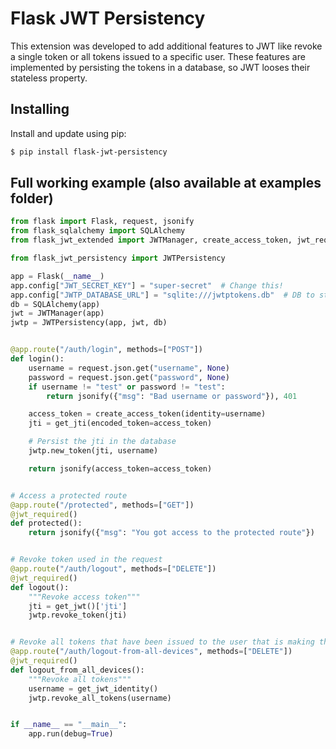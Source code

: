 # Flask JWT Persistency
This extension was developed to add additional features to JWT like revoke a single token or all tokens issued to a specific user. These features are implemented by persisting the tokens in a database, so JWT looses their stateless property.

Installing
----------

Install and update using pip:

```bash
$ pip install flask-jwt-persistency
```

Full working example (also available at examples folder)
----------------

```python
from flask import Flask, request, jsonify
from flask_sqlalchemy import SQLAlchemy
from flask_jwt_extended import JWTManager, create_access_token, jwt_required, get_jti, get_jwt, get_jwt_identity

from flask_jwt_persistency import JWTPersistency

app = Flask(__name__)
app.config["JWT_SECRET_KEY"] = "super-secret"  # Change this!
app.config["JWTP_DATABASE_URL"] = "sqlite:///jwtptokens.db"  # DB to store the tokens
db = SQLAlchemy(app)
jwt = JWTManager(app)
jwtp = JWTPersistency(app, jwt, db)


@app.route("/auth/login", methods=["POST"])
def login():
    username = request.json.get("username", None)
    password = request.json.get("password", None)
    if username != "test" or password != "test":
        return jsonify({"msg": "Bad username or password"}), 401

    access_token = create_access_token(identity=username)
    jti = get_jti(encoded_token=access_token)

    # Persist the jti in the database
    jwtp.new_token(jti, username)

    return jsonify(access_token=access_token)


# Access a protected route
@app.route("/protected", methods=["GET"])
@jwt_required()
def protected():
    return jsonify({"msg": "You got access to the protected route"})


# Revoke token used in the request
@app.route("/auth/logout", methods=["DELETE"])
@jwt_required()
def logout():
    """Revoke access token"""
    jti = get_jwt()['jti']
    jwtp.revoke_token(jti)


# Revoke all tokens that have been issued to the user that is making the request
@app.route("/auth/logout-from-all-devices", methods=["DELETE"])
@jwt_required()
def logout_from_all_devices():
    """Revoke all tokens"""
    username = get_jwt_identity()
    jwtp.revoke_all_tokens(username)


if __name__ == "__main__":
    app.run(debug=True)

```
